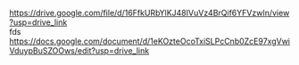 https://drive.google.com/file/d/16FfkURbYlKJ48IVuVz4BrQif6YFVzwIn/view?usp=drive_link
<br>
fds
https://docs.google.com/document/d/1eKOzteOcoTxiSLPcCnb0ZcE97xgVwiVduypBuSZOOws/edit?usp=drive_link
